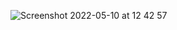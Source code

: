 ![Screenshot 2022-05-10 at 12 42 57](https://user-images.githubusercontent.com/76178825/167599804-83e9a561-96f4-40ca-9c42-5bf3d8807e9d.png)
